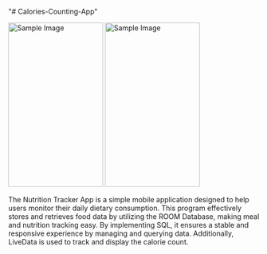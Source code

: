 "# Calories-Counting-App" 

<img src="https://github.com/user-attachments/assets/9a551964-76e2-4dc4-bf7c-68115aaa030d" alt="Sample Image" width="190" height="330">   <img src ="https://github.com/user-attachments/assets/111a5ab7-3fcf-43d1-8c95-3a504173a2c3" alt="Sample Image" width="190" height="330">




The Nutrition Tracker App is a simple mobile application designed to help users monitor their daily dietary consumption. This program effectively stores and retrieves food data by utilizing the ROOM Database, making meal and nutrition tracking easy. By implementing SQL, it ensures a stable and responsive experience by managing and querying data. Additionally, LiveData is used to track and display the calorie count.
